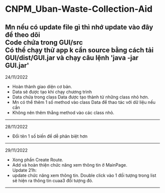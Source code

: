 # CNPM_Uban-Waste-Collection-Aid
Mn nếu có update file gì thì nhớ update vào đây để theo dõi
<br/> Code chứa trong GUI/src
</br> Có thể chạy thử app k cần source bằng cách tải GUI/dist/GUI.jar và chạy câu lệnh 'java -jar GUI.jar'
------------------------------------------------------------
24/11/2022
- Hoàn thành giao diện cơ bản.
- Data sẽ được tạo khi chạy chương trình
- Data chứa trong class Data được tạo thành từ những class nhỏ hơn.
- Mn có thể thêm 1 số method vào class Data để thao tác với dữ liệu nếu cần
- Không nên thêm thẳng method vào các class nhỏ.
------------------------------------------------------------
28/11/2022
- Đổi tên 1 số biến để dễ phân biệt hơn
--------------------------------------------------------------
29/11/2022
- Xong phần Create Route.
- Add và hoàn thiện chức năng xem thông tin ở MainPage.\
Update 21h:
- update chức năng xem thông tin. Double click vào 1 đối tượng trong list sẽ hiện ra thông tin cuaa3 đối tượng đó.
------------------------------------------------------
